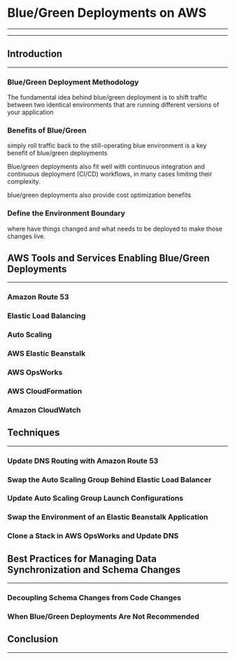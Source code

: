 # Blue/Green Deployments on AWS

---

---

## Introduction

---

### Blue/Green Deployment Methodology

The fundamental idea behind blue/green deployment is to shift traffic between two identical environments that are running different versions of your application

### Benefits of Blue/Green

simply roll traffic back to the still-operating blue environment is a key benefit of blue/green deployments

Blue/green deployments also fit well with continuous integration and continuous deployment \(CI/CD\) workflows, in many cases limiting their complexity.

blue/green deployments also provide cost optimization benefits

### Define the Environment Boundary

where have things changed and what needs to be deployed to make those changes live.

## AWS Tools and Services Enabling Blue/Green Deployments

---

### Amazon Route 53

### Elastic Load Balancing

### Auto Scaling

### AWS Elastic Beanstalk

### AWS OpsWorks

### AWS CloudFormation

### Amazon CloudWatch

## Techniques

---

### Update DNS Routing with Amazon Route 53

### Swap the Auto Scaling Group Behind Elastic Load Balancer

### Update Auto Scaling Group Launch Configurations

### Swap the Environment of an Elastic Beanstalk Application

### Clone a Stack in AWS OpsWorks and Update DNS

## Best Practices for Managing Data Synchronization and Schema Changes

---

### Decoupling Schema Changes from Code Changes

### When Blue/Green Deployments Are Not Recommended

## Conclusion

---



